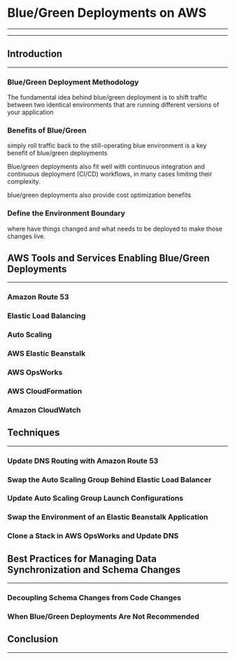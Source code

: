 # Blue/Green Deployments on AWS

---

---

## Introduction

---

### Blue/Green Deployment Methodology

The fundamental idea behind blue/green deployment is to shift traffic between two identical environments that are running different versions of your application

### Benefits of Blue/Green

simply roll traffic back to the still-operating blue environment is a key benefit of blue/green deployments

Blue/green deployments also fit well with continuous integration and continuous deployment \(CI/CD\) workflows, in many cases limiting their complexity.

blue/green deployments also provide cost optimization benefits

### Define the Environment Boundary

where have things changed and what needs to be deployed to make those changes live.

## AWS Tools and Services Enabling Blue/Green Deployments

---

### Amazon Route 53

### Elastic Load Balancing

### Auto Scaling

### AWS Elastic Beanstalk

### AWS OpsWorks

### AWS CloudFormation

### Amazon CloudWatch

## Techniques

---

### Update DNS Routing with Amazon Route 53

### Swap the Auto Scaling Group Behind Elastic Load Balancer

### Update Auto Scaling Group Launch Configurations

### Swap the Environment of an Elastic Beanstalk Application

### Clone a Stack in AWS OpsWorks and Update DNS

## Best Practices for Managing Data Synchronization and Schema Changes

---

### Decoupling Schema Changes from Code Changes

### When Blue/Green Deployments Are Not Recommended

## Conclusion

---



